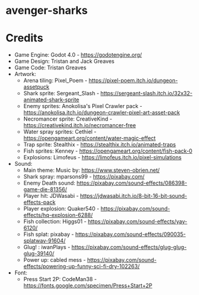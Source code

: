 # avenger-sharks


# Credits

* Game Engine: Godot 4.0 - https://godotengine.org/
* Game Design: Tristan and Jack Greaves
* Game Code: Tristan Greaves
* Artwork:
   * Arena tiling: Pixel_Poem - https://pixel-poem.itch.io/dungeon-assetpuck
   * Shark sprite: Sergeant_Slash - https://sergeant-slash.itch.io/32x32-animated-shark-sprite
   * Enemy sprites: Anokolisa's Pixel Crawler pack - https://anokolisa.itch.io/dungeon-crawler-pixel-art-asset-pack
   * Necromancer sprite: CreativeKind - https://creativekind.itch.io/necromancer-free
   * Water spray sprites: Cethiel - https://opengameart.org/content/water-magic-effect
   * Trap sprite: Stealthix - https://stealthix.itch.io/animated-traps
   * Fish sprites: Kenney - https://opengameart.org/content/fish-pack-0
   * Explosions: Limofeus - https://limofeus.itch.io/pixel-simulations
* Sound:
   * Main theme: Music by: https://www.steven-obrien.net/
   * Shark spray: mparsons99 - https://pixabay.com/
   * Enemy Death sound: https://pixabay.com/sound-effects/086398-game-die-81356/
   * Player hit: JDWasabi - https://jdwasabi.itch.io/8-bit-16-bit-sound-effects-pack
   * Player explosion: Quaker540 - https://pixabay.com/sound-effects/hq-explosion-6288/
   * Fish collection: Higgs01 - https://pixabay.com/sound-effects/yay-6120/
   * Fish splat: pixabay - https://pixabay.com/sound-effects/090035-splatwav-91604/
   * Glug! : iwanPlays - https://pixabay.com/sound-effects/glug-glug-glug-39140/
   * Power up: cabled mess - https://pixabay.com/sound-effects/powering-up-funny-sci-fi-dry-102263/
* Font:
   * Press Start 2P: CodeMan38 - https://fonts.google.com/specimen/Press+Start+2P
	
